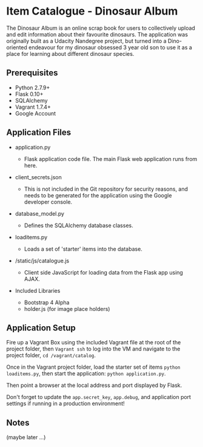 # Item Catalogue - Dinosaur Album

The Dinosaur Album is an online scrap book for users to collectively upload and edit information about their favourite dinosaurs. The application was originally built as a Udacity Nandegree project, but turned into a Dino-oriented endeavour for my dinosaur obsessed 3 year old son to use it as a place for learning about different dinosaur species.

## Prerequisites

- Python 2.7.9+
- Flask 0.10+
- SQLAlchemy
- Vagrant 1.7.4+
- Google Account

## Application Files

* application.py
	- Flask application code file. The main Flask web application runs from here.

* client_secrets.json
	- This is not included in the Git repository for security reasons, and needs to be generated for the application using the Google developer console.

* database_model.py
	- Defines the SQLAlchemy database classes.

* loaditems.py
	- Loads a set of 'starter' items into the database.

* /static/js/catalogue.js
	- Client side JavaScript for loading data from the Flask app using AJAX.

* Included Libraries
	- Bootstrap 4 Alpha
	- holder.js (for image place holders)

## Application Setup

Fire up a Vagrant Box using the included Vagrant file at the root of the project folder, then `Vagrant ssh` to log into the VM and navigate to the project folder, `cd /vagrant/catalog`.

Once in the Vagrant project folder, load the starter set of items `python loaditems.py`, then start the application: `python application.py`.

Then point a browser at the local address and port displayed by Flask.

Don't forget to update the `app.secret_key`, `app.debug`, and application port settings if running in a production environment!

## Notes

(maybe later ...)